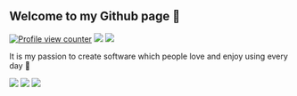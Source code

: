 <!--
## Welcome to my Github page <img align="top" height=30 src="https://github.com/Tarikul-Islam-Anik/Animated-Fluent-Emojis/blob/master/Emojis/Travel%20and%20places/Rocket.png?raw=true"/>
-->

## Welcome to my Github page 👋



[![Profile view counter](https://komarev.com/ghpvc/?username=emvaized)](https://github.com/emvaized)
[![](https://img.shields.io/stackexchange/stackoverflow/r/11381400?color=F47F24&label=Stack%20Overflow&logo=Stack%20Overflow)](https://stackoverflow.com/users/11381400/emvaized)
[![](https://shields.io/badge/Ko--fi-Support_me-ff5f5f?logo=Ko-Fi&style=for-the-badgeKo-fi)](https://ko-fi.com/emvaized)
<!--
[![](https://img.shields.io/badge/Write_me-D14836?logo=gmail&label=Gmail)](mailto:maximtsyba@gmail.com)
-->

It is my passion to create software which people love and enjoy using every day 🙏
<!--
**emvaized/emvaized** is a ✨ _special_ ✨ repository because its `README.md` (this file) appears on your GitHub profile.

Here are some ideas to get you started:

- 🔭 I’m currently working on ...
- 🌱 I’m currently learning ...
- 👯 I’m looking to collaborate on ...
- 🤔 I’m looking for help with ...
- 💬 Ask me about ...
- 📫 How to reach me: ...
- 😄 Pronouns: ...
- ⚡ Fun fact: ...
-->

<!--
<img align="bottom" src="https://github-readme-streak-stats.herokuapp.com?user=emvaized&theme=transparent&mode=daily&card_width=467&card_height=30" align="bottom" alt="GitHub Streak" />
-->
<!-- another variant for cards
<img align="bottom" src="https://github-readme-stats.vercel.app/api?username=emvaized&show_icons=true&theme=transparent&rank_icon=percentile&hide_title=true&include_all_commits=true" /> <img align="bottom" src="https://github-readme-stats.vercel.app/api/top-langs/?username=emvaized&layout=compact&theme=transparent" /> 
-->

<picture align="bottom">
  <source srcset="http://github-profile-summary-cards.vercel.app/api/cards/profile-details?username=emvaized&theme=github_dark"
    media="(prefers-color-scheme: dark)" />
  <source srcset="http://github-profile-summary-cards.vercel.app/api/cards/profile-details?username=emvaized&theme=github"
    media="(prefers-color-scheme: light), (prefers-color-scheme: no-preference)" />
  <img src="http://github-profile-summary-cards.vercel.app/api/cards/profile-details?username=emvaized&theme=github" />
</picture> <picture align="bottom">
  <source srcset="https://github-readme-stats.vercel.app/api?username=emvaized&show_icons=true&theme=github_dark_dimmed&bg_color=00000000&rank_icon=percentile&hide_title=true&include_all_commits=true"
    media="(prefers-color-scheme: dark)" />
  <source srcset="https://github-readme-stats.vercel.app/api?username=emvaized&show_icons=true&theme=default&bg_color=00000000&rank_icon=percentile&hide_title=true&include_all_commits=true"
    media="(prefers-color-scheme: light), (prefers-color-scheme: no-preference)" />
  <img src="https://github-readme-stats.vercel.app/api?username=emvaized&show_icons=true&theme=default&bg_color=00000000&rank_icon=percentile&hide_title=true&include_all_commits=true" />
</picture> 
<picture align="bottom">
  <source srcset="https://github-readme-stats.vercel.app/api/top-langs/?username=emvaized&layout=compact&theme=github_dark_dimmed&bg_color=00000000"
    media="(prefers-color-scheme: dark)" />
  <source srcset="https://github-readme-stats.vercel.app/api/top-langs/?username=emvaized&layout=compact&theme=default&bg_color=00000000"
    media="(prefers-color-scheme: light), (prefers-color-scheme: no-preference)" />
  <img src="https://github-readme-stats.vercel.app/api/top-langs/?username=emvaized&layout=compact&theme=default&bg_color=00000000" />
</picture>

<!--
<img align="bottom" src="https://github-readme-stats.vercel.app/api?username=emvaized&show_icons=true&theme=github_dark_dimmed&bg_color=00000000&rank_icon=percentile&hide_title=true&include_all_commits=true" /> <img align="bottom" src="https://github-readme-stats.vercel.app/api/top-langs/?username=emvaized&layout=compact&theme=github_dark_dimmed&bg_color=00000000" /> 
-->
<!--
<img align="bottom" src="http://github-profile-summary-cards.vercel.app/api/cards/stats?username=emvaized&theme=transparent" />  <img align="bottom" src="http://github-profile-summary-cards.vercel.app/api/cards/repos-per-language?username=emvaized&theme=transparent" /> 
-->
